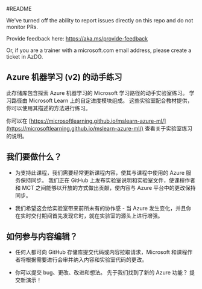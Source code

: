 #README

We've turned off the ability to report issues directly on this repo and do not monitor PRs.

Provide feedback here: https://aka.ms/provide-feedback

Or, if you are a trainer with a microsoft.com email address, please create a ticket in AzDO.

## Azure 机器学习 (v2) 的动手练习

此存储库包含探索 Azure 机器学习的 Microsoft 学习路径的动手实验室练习。 学习路径由 Microsoft Learn 上的自定进度模块组成。 这些实验室配合教材提供，你可以使用其描述的方法进行练习。

你可以在 [https://microsoftlearning.github.io/mslearn-azure-ml/](https://microsoftlearning.github.io/mslearn-azure-ml/) 查看关于实验室练习的说明。

## 我们要做什么？

- 为支持此课程，我们需要经常更新课程内容，使其与课程中使用的 Azure 服务保持同步。  我们正在 GitHub 上发布实验室说明和实验室文件，使课程作者和 MCT 之间能够以开放的方式做出贡献，使内容与 Azure 平台中的更改保持同步。

- 我们希望这会给实验室带来前所未有的协作感 - 当 Azure 发生变化，并且你在实时交付期间首先发现它时，就在实验室的源头上进行增强。 

## 如何参与内容编辑？

- 任何人都可向 GitHub 存储库提交代码或内容拉取请求，Microsoft 和课程作者将根据需要进行会审并纳入内容和实验室代码的更改。

- 你可以提交 bug、更改、改进和想法。  先于我们找到了新的 Azure 功能？  提交新演示！
